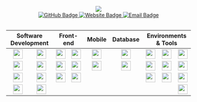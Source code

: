 <!-- Header -->
<div align="center">
  <img src="https://readme-typing-svg.herokuapp.com?font=Fira+Code&size=32&duration=2800&color=33b1ff&center=true&vCenter=true&width=600&height=100&lines=mhommet;Fullstack+Developer" />
</div>

<div align="center">
  <a href="https://github.com/mhommet">
    <img src="https://img.shields.io/badge/GitHub-mhommet-33b1ff?style=for-the-badge&logo=github&logoColor=white" alt="GitHub Badge" />
  </a>
  <a href="https://hommet.ch">
    <img src="https://img.shields.io/badge/Website-hommet.ch-33b1ff?style=for-the-badge&logo=safari&logoColor=white" alt="Website Badge" />
  </a>
  <a href="mailto:milan.hommet@protonmail.com">
    <img src="https://img.shields.io/badge/Email-Contact_Me-33b1ff?style=for-the-badge&logo=gmail&logoColor=white" alt="Email Badge" />
  </a>
</div>

<br>

<!-- Tech Stack Table -->
<div style="display: block;">
<table align="center" style="width: 100%;">
 <thead>
  <tr>
   <th colspan="2" align="center"><b>Software Development</b></th>
   <th colspan="2" align="center"><b>Front-end</b></th>
   <th colspan="1" align="center"><b>Mobile</b></th>
   <th colspan="1" align="center"><b>Database</b></th>
   <th colspan="3" align="center"><b>Environments & Tools</b></th>
  </tr>
 </thead>
 <tbody>
  <tr>
   <td align="center"><a title="Typescript" href="https://www.typescriptlang.org" target="_blank"><img align="center" width="26px" src="https://api.iconify.design/akar-icons:typescript-fill.svg?color=%2333b1ff" /></a></td>
   <td align="center"><a href="https://symfony.com/" title="Symfony"><img align="center" width="26px" src="https://api.iconify.design/simple-icons:symfony.svg?color=%2333b1ff" /></a></td>
   <td align="center"><a href="https://reactjs.org" title="React"><img align="center" width="26px" src="https://api.iconify.design/simple-icons:react.svg?color=%2333b1ff" /></a></td>
   <td align="center"><a href="https://vuejs.org/" title="Vue.js"><img align="center" width="26px" src="https://api.iconify.design/simple-icons:vuedotjs.svg?color=%2333b1ff" /></a></td>
   <td align="center"><a href="https://flutter.dev/" title="Flutter"><img align="center" width="26px" src="https://api.iconify.design/simple-icons:flutter.svg?color=%2333b1ff" /></a></td>
   <td align="center"><a href="https://www.mongodb.com" title="MongoDB"><img align="center" width="26px" src="https://api.iconify.design/simple-icons:mongodb.svg?color=%2333b1ff" /></a></td>
   <td align="center"><a href="https://git-scm.com/" title="Git"><img align="center" width="26px" src="https://api.iconify.design/simple-icons:git.svg?color=%2333b1ff" /></a></td>
   <td align="center"><a href="https://github.com/" title="GitHub"><img align="center" width="26px" src="https://api.iconify.design/simple-icons:github.svg?color=%2333b1ff" /></a></td>
   <td align="center"><a href="https://about.gitlab.com/" title="GitLab"><img align="center" width="26px" src="https://api.iconify.design/simple-icons:gitlab.svg?color=%2333b1ff" /></a></td>
  </tr>
  <tr>
   <td align="center"><a href="https://developer.mozilla.org/en-US/docs/Web/JavaScript" title="JavaScript"><img align="center" width="26px" src="https://api.iconify.design/simple-icons:javascript.svg?color=%2333b1ff" /></a></td>
   <td align="center"><a href="https://www.electronjs.org/" title="Electron"><img align="center" width="26px" src="https://api.iconify.design/simple-icons:electron.svg?color=%2333b1ff" /></a></td>
   <td align="center"><a href="https://nextjs.org/" title="NextJS"><img align="center" width="26px" src="https://api.iconify.design/simple-icons:nextdotjs.svg?color=%2333b1ff" /></a></td>
   <td align="center"><a title="SASS" href="https://sass-lang.com" target="_blank"><img align="center" width="26px" src="https://api.iconify.design/simple-icons:sass.svg?color=%2333b1ff" /></a></td>
   <td align="center"><a href="https://reactnative.dev/" title="React Native"><img align="center" width="26px" src="https://api.iconify.design/simple-icons:react.svg?color=%2333b1ff" /></a></td>
   <td align="center"><a href="https://www.mysql.com/" title="MySQL"><img align="center" width="26px" src="https://api.iconify.design/simple-icons:mysql.svg?color=%2333b1ff" /></a></td>
   <td align="center"><a href="https://docker.com/" title="Docker"><img align="center" width="26px" src="https://api.iconify.design/simple-icons:docker.svg?color=%2333b1ff" /></a></td>
   <td align="center"><a href="https://www.nginx.com/" title="Nginx"><img align="center" width="26px" src="https://api.iconify.design/simple-icons:nginx.svg?color=%2333b1ff" /></a></td>
   <td align="center"><a href="https://www.kernel.org/" title="Linux"><img align="center" width="26px" src="https://api.iconify.design/simple-icons:linux.svg?color=%2333b1ff" /></a></td>
  </tr>
  <tr>
   <td align="center"><a href="https://www.python.org/" title="Python"><img align="center" width="26px" src="https://api.iconify.design/simple-icons:python.svg?color=%2333b1ff" /></a></td>
   <td align="center"><a href="https://www.php.net/" title="PHP"><img align="center" width="26px" src="https://api.iconify.design/simple-icons:php.svg?color=%2333b1ff" /></a></td>
   <td align="center"><a href="https://tailwindcss.com/" title="Tailwind CSS"><img align="center" width="26px" src="https://api.iconify.design/simple-icons:tailwindcss.svg?color=%2333b1ff" /></a></td>
   <td align="center"><a href="https://getbootstrap.com/" title="Bootstrap"><img align="center" width="26px" src="https://api.iconify.design/simple-icons:bootstrap.svg?color=%2333b1ff" /></a></td>
   <td align="center"></td>
   <td align="center"></td>
   <td align="center"><a href="https://discord.com/developers/docs/intro" title="Discord"><img align="center" width="26px" src="https://api.iconify.design/simple-icons:discord.svg?color=%2333b1ff" /></a></td>
   <td align="center"><a href="https://mochajs.org/" title="Mocha"><img align="center" width="26px" src="https://api.iconify.design/simple-icons:mocha.svg?color=%2333b1ff" /></a></td>
   <td align="center"><a href="https://www.npmjs.com/" title="NPM"><img align="center" width="26px" src="https://api.iconify.design/simple-icons:npm.svg?color=%2333b1ff" /></a></td>
  </tr>
  <tr>
   <td align="center"><a href="https://flask.palletsprojects.com/" title="Flask"><img align="center" width="26px" src="https://api.iconify.design/simple-icons:flask.svg?color=%2333b1ff" /></a></td>
   <td align="center"><a href="https://www.ibm.com/products/cobol" title="COBOL"><img align="center" width="26px" src="https://api.iconify.design/simple-icons:c.svg?color=%2333b1ff" /></a></td>
   <td align="center"></td>
   <td align="center"></td>
   <td align="center"></td>
   <td align="center"></td>
   <td align="center"></td>
   <td align="center"></td>
   <td align="center"><a href="https://www.cypress.io/" title="Cypress"><img align="center" width="26px" src="https://api.iconify.design/simple-icons:cypress.svg?color=%2333b1ff" /></a></td>
  </tr>
 </tbody>
</table>
</div>
